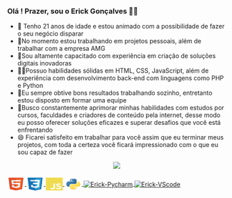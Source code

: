 ### Olá ! Prazer, sou o Erick Gonçalves 👋😁
- 🎈 Tenho 21 anos de idade e estou animado com a possibilidade de fazer o seu negócio disparar
- 🔭No momento estou trabalhando em projetos pessoais, além de trabalhar com a empresa AMG 
- 🌱Sou altamente capacitado com experiência em criação de soluções digitais inovadoras 
- 👨‍💻Possuo habilidades sólidas em HTML, CSS, JavaScript, além de experiência com desenvolvimento back-end com linguagens como PHP e Python 
- 🤔Eu sempre obtive bons resultados trabalhando sozinho, entretanto estou disposto em formar uma equipe 
- 📖Busco constantemente aprimorar minhas habilidades com estudos por cursos, faculdades e criadores de conteúdo pela internet, desse modo eu posso oferecer soluções eficazes e superar desafios que você está enfrentando
- 😄 Ficarei satisfeito em trabalhar para você assim que eu terminar meus projetos, com toda a certeza você ficará impressionado com o que eu sou capaz de fazer

<div align="center">
  <a href="https://github.com/Saimonexk">
  <img height="180em" src="https://github-readme-stats.vercel.app/api?username=Saimonexk&show_icons=true&theme=dark&include_all_commits=true&count_private=true"/>
</div>
  
  <div style="display: inline_block"><br>
 <img align="center" alt="Erick-HTML" height="30" width="40" src="https://raw.githubusercontent.com/devicons/devicon/master/icons/html5/html5-original.svg" />
   <img align="center" alt="Erick-CSS" height="30" width="40" src="https://raw.githubusercontent.com/devicons/devicon/master/icons/css3/css3-original.svg" /> 
    <img align="center" alt="Erick-JS" height="30" width="40" src="https://raw.githubusercontent.com/devicons/devicon/master/icons/javascript/javascript-plain.svg"/>
  <img align="center" alt="Erick-Python" height="30" width="40" src="https://raw.githubusercontent.com/devicons/devicon/master/icons/python/python-original.svg" />
<img align="center" alt="Erick-Pycharm" height="30" width="40" src="https://cdn.jsdelivr.net/gh/devicons/devicon/icons/pycharm/pycharm-original.svg" />
  <img align="center" alt="Erick-VScode" height="30" width="40" src="https://cdn.jsdelivr.net/gh/devicons/devicon/icons/vscode/vscode-original.svg" />            
</div>
   
